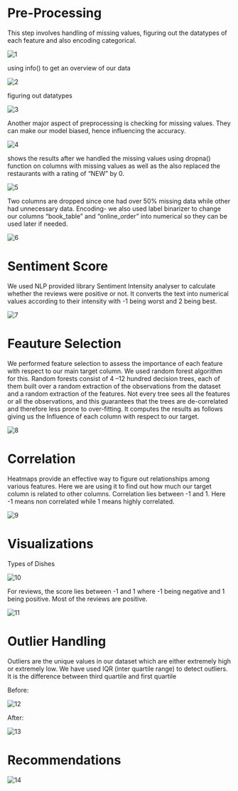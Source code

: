 # Pre-Processing
This step involves handling of missing values, figuring out the datatypes of each feature and also encoding categorical.		

![1](https://github.com/Gouravdeep-Singh/Restaurant-Recommendation-System/assets/104523395/fbc00e4b-1572-4128-8ef1-707a928b1950)

using info() to get an overview of our data

![2](https://github.com/Gouravdeep-Singh/Restaurant-Recommendation-System/assets/104523395/b037266a-822c-49b1-8ad4-070b2ea54ab0)

figuring out datatypes 

![3](https://github.com/Gouravdeep-Singh/Restaurant-Recommendation-System/assets/104523395/7729027e-0a59-4c4f-8f19-7c767a158cb5)

Another major aspect of preprocessing is checking for missing values. They can make our model biased, hence influencing the accuracy.	

![4](https://github.com/Gouravdeep-Singh/Restaurant-Recommendation-System/assets/104523395/724c9b45-bb86-4cb6-bdbb-54bbb974dd6a)

shows the results after we handled the missing values using dropna() function on columns with missing values as well as the also replaced the restaurants with a rating of “NEW” by 0.

![5](https://github.com/Gouravdeep-Singh/Restaurant-Recommendation-System/assets/104523395/b96b890d-e307-4a0d-a7f7-660460f32e52)

Two columns are dropped since one had over 50% missing data while other had unnecessary data. Encoding- we also used label binarizer to change our columns “book_table” and “online_order” into numerical so they can be used later if needed.	

![6](https://github.com/Gouravdeep-Singh/Restaurant-Recommendation-System/assets/104523395/fb86847e-3094-4878-89c4-3f397f4f714c)


# Sentiment Score
We used NLP provided library Sentiment Intensity analyser to calculate whether the reviews were positive or not. It converts the text into numerical values according to their intensity with -1 being worst and 2 being best.

![7](https://github.com/Gouravdeep-Singh/Restaurant-Recommendation-System/assets/104523395/de5c3648-69f2-4cb5-9ad9-c9d4857cc07a)

# Feauture Selection
We performed feature selection to assess the importance of each feature with respect to our main target column. We used random forest algorithm for this. Random forests consist of 4 –12 hundred decision trees, each of them built over a random extraction of the observations from the dataset and a random extraction of the features. Not every tree sees all the features or all the observations, and this guarantees that the trees are de-correlated and therefore less prone to over-fitting. It computes the results as follows giving us the Influence of each column with respect to our target.	

![8](https://github.com/Gouravdeep-Singh/Restaurant-Recommendation-System/assets/104523395/32feabf9-f560-4590-a02d-a5df084d5a78)

# Correlation
Heatmaps provide an effective way to figure out relationships among various features. Here we are using it to find out how much our target column is related to other columns. Correlation lies between -1 and 1. Here -1 means non correlated while 1 means highly correlated. 

![9](https://github.com/Gouravdeep-Singh/Restaurant-Recommendation-System/assets/104523395/1bb475cb-48a8-4f8a-a40f-09d2c485d9f1)

# Visualizations
Types of Dishes

![10](https://github.com/Gouravdeep-Singh/Restaurant-Recommendation-System/assets/104523395/d5541054-3eb5-464c-bd46-ae438be71381)

For reviews, the score lies between -1 and 1 where -1 being negative and 1 being positive. Most of the reviews are positive.

![11](https://github.com/Gouravdeep-Singh/Restaurant-Recommendation-System/assets/104523395/461eae3a-96de-4518-81f2-7fdb9028e664)

# Outlier Handling

Outliers are the unique values in our dataset which are either extremely high or extremely low. We have used IQR (inter quartile range) to detect outliers. It is the difference between third quartile and first quartile

Before:

![12](https://github.com/Gouravdeep-Singh/Restaurant-Recommendation-System/assets/104523395/02612715-5d36-4e7e-a16a-63687aa6efea)


After:

![13](https://github.com/Gouravdeep-Singh/Restaurant-Recommendation-System/assets/104523395/c30d8cbe-2600-41be-bebc-f09987e27028)

# Recommendations

![14](https://github.com/Gouravdeep-Singh/Restaurant-Recommendation-System/assets/104523395/33306465-ec2a-4392-a049-6d0a81798708)







